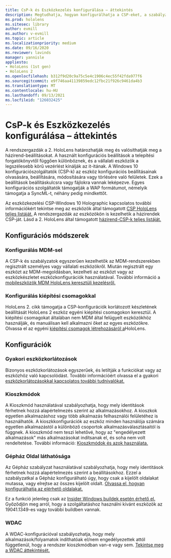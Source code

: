 ```yaml
---
title: CsP-k és Eszközkezelés konfigurálása – áttekintés
description: Megtudhatja, hogyan konfigurálhatja a CSP-eket, a szabályzatokat és az eszközkezelést Eszközkezelés és kiépítési csomagokkal.
ms.prod: hololens
ms.sitesec: library
author: evmill
ms.author: v-evmill
ms.topic: article
ms.localizationpriority: medium
ms.date: 09/16/2020
ms.reviewer: lavinds
manager: yannisle
appliesto:
- HoloLens (1st gen)
- HoloLens 2
ms.openlocfilehash: b312f9d20c9a75c5e4c1906c4ec55f42fda977f6
ms.sourcegitcommit: e9f746aa41139859edc12fbc21f926c9461da4b3
ms.translationtype: MT
ms.contentlocale: hu-HU
ms.lasthandoff: 09/13/2021
ms.locfileid: "126032425"
---
```

# <a name="configure-csps-and-device-management-overview"></a>CsP-k és Eszközkezelés konfigurálása – áttekintés

A rendszergazdák a 2. HoloLens határozhatják meg és valósíthatják meg a házirend-beállításokat. A használt konfigurációs beállítások a telepítési forgatókönyvtől függően különböznek, és a vállalati eszközök a legszélesebb körű vezérlést kínálják az it-itának. A Windows 10 konfigurációszolgáltatók (CSP-k) az eszköz konfigurációs beállításainak olvasására, beállítására, módosítására vagy törlésére való felületek. Ezek a beállítások beállításkulcsra vagy fájlokra vannak leképezve. Egyes konfigurációs szolgáltatók támogatják a WAP formátumot, némelyik támogatja a SyncML-t, néhány pedig mindkettőt.

Az eszközkezelési CSP-Windows 10 Holographic kapcsolatos további információkért tekintse meg az eszközök által támogatott [CSP HoloLens teljes listáját.](/windows/client-management/mdm/configuration-service-provider-reference#hololens)
A rendszergazdák az eszközökön is kezelhetik a házirendek CSP-ját. Lásd a 2. HoloLens által támogatott [házirend-CSP-k teljes listáját.](/windows/client-management/mdm/policy-csps-supported-by-hololens2)

## <a name="configuration-methods"></a>Konfigurációs módszerek

### <a name="configure-with-mdm"></a>Konfigurálás MDM-sel

A CSP-k és szabályzatok egyszerűen kezelhetők az MDM-rendszerekben regisztrált személyes vagy vállalati eszközökről. Miután regisztrált egy eszközt az MDM-megoldásban, kezelheti az eszközt vagy az eszközkészletet eszközkonfigurációk használatával. További információ a [mobileszközök MDM HoloLens keresztüli kezelésről.](hololens-mdm-configure.md)

### <a name="configure-with-provisioning-packages"></a>Konfigurálás kiépítési csomagokkal

HoloLens 2. cikk támogatja a CSP-konfigurációk korlátozott készletének beállítását HoloLens 2 eszköz egyéni kiépítési csomagokon keresztül. A kiépítési csomagokat általában nem MDM által felügyelt eszközökhöz használják, és manuálisan kell alkalmazni őket az egyes eszközökre. Olvassa el az egyéni [kiépítési csomagok létrehozásáról a](hololens-provisioning.md)HoloLens.

## <a name="configurations"></a>Konfigurációk

### <a name="common-device-restrictions"></a>Gyakori eszközkorlátozások

Bizonyos eszközkorlátozások egyszerűek, és letiltják a funkciókat vagy az eszközhöz való kapcsolódást. További információért olvassa el a gyakori [eszközkorlátozásokkal kapcsolatos további tudnivalókat.](hololens-common-device-restrictions.md)

### <a name="kiosk-modes"></a>Kioszkmódok

A Kioszkmód használatával szabályozhatja, hogy mely identitások férhetnek hozzá alapértelmezés szerint az alkalmazásokhoz. A kioszkok egyetlen alkalmazáshoz vagy több alkalmazás felhasználói felületéhez is használhatók. A kioszkkonfigurációk az eszköz minden használója számára egyetlen alkalmazástól a különböző csoportok alkalmazásválasztásaitól is függnek. A kioszkmód nem teszi lehetővé, hogy az "engedélyezett alkalmazások" más alkalmazásokat indítsanak el, és soha nem volt rendeltetése. További információ: [Kioszkmódok és azok használata.](hololens-kiosk.md)

### <a name="settings-page-visibility"></a>Gépház Oldal láthatósága

Az Gépház szabályzat használatával szabályozhatja, hogy mely identitások férhetnek hozzá alapértelmezés szerint a beállításokhoz. Ezzel a szabályzatkal a Gépház konfigurálható úgy, hogy csak a kijelölt oldalakat mutassa, vagy elrejtse az összes kijelölt oldalt. [Olvassa el, hogyan konfigurálhatja az elérhető oldalakat.](settings-uri-list.md)

Ez a funkció jelenleg csak az [Insider Windows buildek esetén érhető el.](hololens-insider.md) Győződjön meg arról, hogy a szolgáltatáshoz használni kívánt eszközök az 19041.1349-es vagy további buildben vannak.

### <a name="wdac"></a>WDAC

A WDAC-konfigurációval szabályozhatja, hogy mely alkalmazások/folyamatok indíthatóak el/nem engedélyezettek attól függetlenül, hogy a rendszer kioszkmódban van-e vagy sem.
[Tekintse meg a WDAC áttekintését.](windows-defender-application-control-wdac.md)
